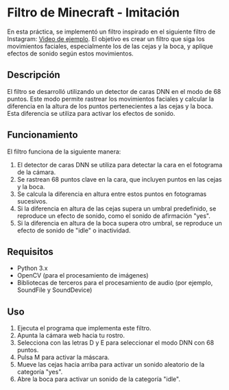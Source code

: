 # Filtro de Minecraft - Imitación

En esta práctica, se implementó un filtro inspirado en el siguiente filtro de Instagram: [Video de ejemplo](https://www.youtube.com/watch?v=6g3vc9BM_MM). El objetivo es crear un filtro que siga los movimientos faciales, especialmente los de las cejas y la boca, y aplique efectos de sonido según estos movimientos.

## Descripción

El filtro se desarrolló utilizando un detector de caras DNN en el modo de 68 puntos. Este modo permite rastrear los movimientos faciales y calcular la diferencia en la altura de los puntos pertenecientes a las cejas y la boca. Esta diferencia se utiliza para activar los efectos de sonido.

## Funcionamiento

El filtro funciona de la siguiente manera:

1. El detector de caras DNN se utiliza para detectar la cara en el fotograma de la cámara.
2. Se rastrean 68 puntos clave en la cara, que incluyen puntos en las cejas y la boca.
3. Se calcula la diferencia en altura entre estos puntos en fotogramas sucesivos.
4. Si la diferencia en altura de las cejas supera un umbral predefinido, se reproduce un efecto de sonido, como el sonido de afirmación "yes".
5. Si la diferencia en altura de la boca supera otro umbral, se reproduce un efecto de sonido de "idle" o inactividad.

## Requisitos

- Python 3.x
- OpenCV (para el procesamiento de imágenes)
- Bibliotecas de terceros para el procesamiento de audio (por ejemplo, SoundFile y SoundDevice)

## Uso

1. Ejecuta el programa que implementa este filtro.
2. Apunta la cámara web hacia tu rostro.
3. Selecciona con las letras D y E para seleccionar el modo DNN con 68 puntos.
4. Pulsa M para activar la máscara.
5. Mueve las cejas hacia arriba para activar un sonido aleatorio de la categoría "yes".
6. Abre la boca para activar un sonido de la categoría "idle".


